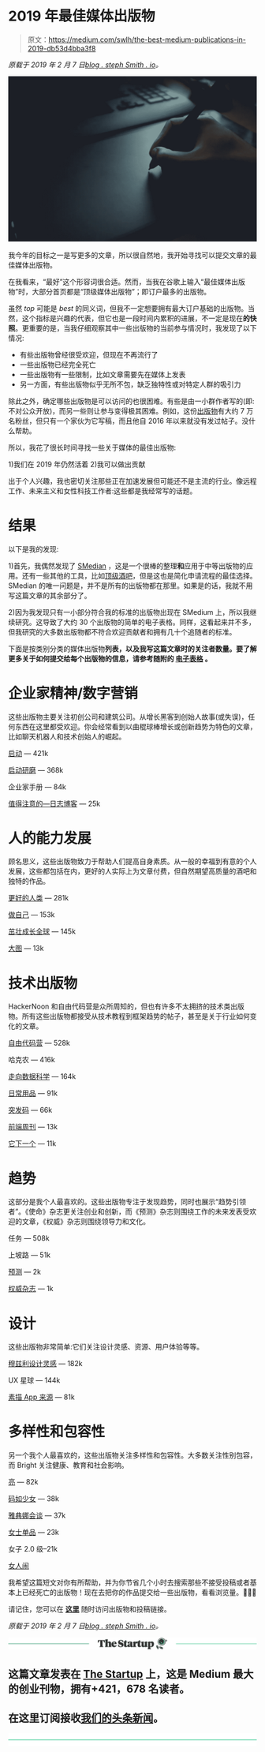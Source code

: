 # 2019 年最佳媒体出版物

> 原文：<https://medium.com/swlh/the-best-medium-publications-in-2019-db53d4bba3f8>

*原载于 2019 年 2 月 7 日*[*blog . steph Smith . io*](https://blog.stephsmith.io/best-medium-publications-in-2019/)*。*

![](img/c84184e0094f7270e378e9bc1c78d61f.png)

我今年的目标之一是写更多的文章，所以很自然地，我开始寻找可以提交文章的最佳媒体出版物。

在我看来，“最好”这个形容词很合适。然而，当我在谷歌上输入“最佳媒体出版物”时，大部分首页都是“顶级媒体出版物”；即订户最多的出版物。

虽然 *top* 可能是 *best* 的同义词，但我不一定想要拥有最大订户基础的出版物。当然，这个指标是兴趣的代表，但它也是一段时间内累积的进展，不一定是现在**的快照**。更重要的是，当我仔细观察其中一些出版物的当前参与情况时，我发现了以下情况:

*   有些出版物曾经很受欢迎，但现在不再流行了
*   一些出版物已经完全死亡
*   一些出版物有一些限制，比如文章需要先在媒体上发表
*   另一方面，有些出版物似乎无所不包，缺乏独特性或对特定人群的吸引力

除此之外，确定哪些出版物是可以访问的也很困难。有些是由一小群作者写的(即:不对公众开放)，而另一些则让参与变得极其困难。例如，这份[出版物](https://toppub.xyz/publications/thought-pills)有大约 7 万名粉丝，但只有一个家伙为它写稿，而且他自 2016 年以来就没有发过帖子。没什么帮助。

所以，我花了很长时间寻找一些关于媒体的最佳出版物:

1)我们在 2019 年仍然活着
2)我可以做出贡献

出于个人兴趣，我也密切关注那些正在加速发展但可能还不是主流的行业。像远程工作、未来主义和女性科技工作者:这些都是我经常写的话题。

# 结果

以下是我的发现:

1)首先，我偶然发现了 [SMedian](https://www.smedian.com/pubs) ，这是一个很棒的整理**和**应用于中等出版物的应用。还有一些其他的工具，比如[顶级酒吧](https://toppub.xyz/)，但是这也是简化申请流程的最佳选择。SMedian 的唯一问题是，并不是所有的出版物都在那里。如果是的话，我就不用写这篇文章的其余部分了。

2)因为我发现只有一小部分符合我的标准的出版物出现在 SMedium 上，所以我继续研究。这导致了大约 30 个出版物的简单的电子表格。同样，这看起来并不多，但我研究的大多数出版物都不符合欢迎贡献者和拥有几十个追随者的标准。

下面是按类别分类的媒体出版物**列表，以及我写这篇文章时的关注者数量。要了解更多关于如何提交给每个出版物的信息，请参考随附的 [**电子表格**](https://docs.google.com/spreadsheets/d/15FUajw9f9xBteQwC0hJssdPmskKtHziNjitx31e78_s/edit?usp=sharing) 。**

# 企业家精神/数字营销

这些出版物主要关注初创公司和建筑公司。从增长黑客到创始人故事(或失误)，任何东西在这里都受欢迎。你会经常看到以曲棍球棒增长或创新趋势为特色的文章，比如聊天机器人和技术创始人的崛起。

[启动](https://medium.com/swlh) — 421k

[启动研磨](https://medium.com/startup-grind) — 368k

企业家手册 — 84k

[值得注意的—日志博客](https://blog.usejournal.com/) — 25k

# 人的能力发展

顾名思义，这些出版物致力于帮助人们提高自身素质。从一般的幸福到有意的个人发展，这些都包括在内，更好的人实际上为文章付费，但自然期望高质量的酒吧和独特的作品。

[更好的人类](https://betterhumans.coach.me/) — 281k

[做自己](https://byrslf.co/) — 153k

[茁壮成长全球](https://medium.com/thrive-global) — 145k

[大图](https://medium.com/bigger-picture) — 13k

# 技术出版物

HackerNoon 和自由代码营是众所周知的，但也有许多不太拥挤的技术类出版物。所有这些出版物都接受从技术教程到框架趋势的帖子，甚至是关于行业如何变化的文章。

[自由代码营](https://medium.freecodecamp.org/) — 528k

哈克农 — 416k

[走向数据科学](https://towardsdatascience.com/) — 164k

[日常用品](https://medium.com/dailyjs) — 91k

[突发码](https://codeburst.io/) — 66k

[前端周刊](https://medium.com/front-end-weekly) — 13k

[它下一个](https://itnext.io/) — 11k

# 趋势

这部分是我个人最喜欢的。这些出版物专注于发现趋势，同时也展示“趋势引领者”。《使命》杂志更关注创业和创新，而《预测》杂志则围绕工作的未来发表受欢迎的文章，《权威》杂志则围绕领导力和文化。

任务 — 508k

上坡路 — 51k

[预测](https://medium.com/predict) — 2k

[权威杂志](https://medium.com/authority-magazine) — 1k

# 设计

这些出版物非常简单:它们关注设计灵感、资源、用户体验等等。

[穆兹利设计灵感](https://medium.muz.li/) — 182k

UX 星球 — 144k

[素描 App 来源](https://medium.com/sketch-app-sources) — 81k

# 多样性和包容性

另一个我个人最喜欢的，这些出版物关注多样性和包容性。大多数关注性别包容，而 Bright 关注健康、教育和社会影响。

[亮](https://brightthemag.com/) — 82k

[码如少女](https://code.likeagirl.io/) — 38k

[雅典娜会谈](https://medium.com/athena-talks/) — 37k

[女士单品](https://medium.com/lady-pieces) — 23k

女子 2.0 级–21k

[女人闹](https://medium.com/women-make)

我希望这篇短文对你有所帮助，并为你节省几个小时去搜索那些不接受投稿或者基本上已经死亡的出版物！现在去把你的作品提交给一些出版物，看看浏览量。🌊🌊🌊

请记住，您可以在 [**这里**](https://docs.google.com/spreadsheets/d/15FUajw9f9xBteQwC0hJssdPmskKtHziNjitx31e78_s/edit?usp=sharing) 随时访问出版物和投稿链接。

*原载于 2019 年 2 月 7 日*[*blog . steph Smith . io*](https://blog.stephsmith.io/best-medium-publications-in-2019/)*。*

[![](img/308a8d84fb9b2fab43d66c117fcc4bb4.png)](https://medium.com/swlh)

## 这篇文章发表在 [The Startup](https://medium.com/swlh) 上，这是 Medium 最大的创业刊物，拥有+421，678 名读者。

## 在这里订阅接收[我们的头条新闻](https://growthsupply.com/the-startup-newsletter/)。

[![](img/b0164736ea17a63403e660de5dedf91a.png)](https://medium.com/swlh)